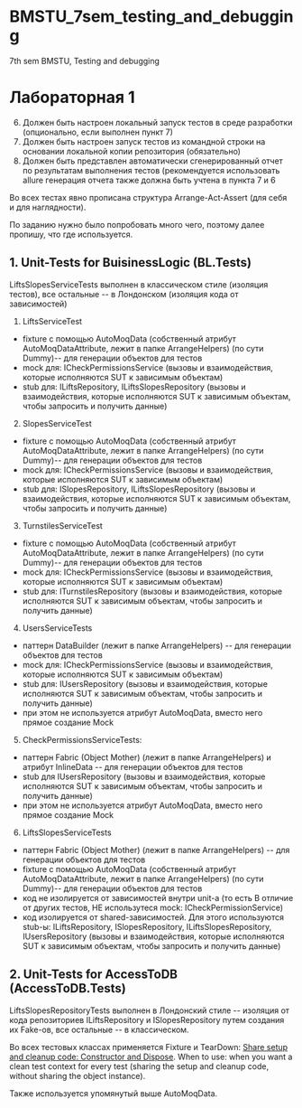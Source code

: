 # BMSTU_7sem_testing_and_debugging
7th sem BMSTU, Testing and debugging

# Лабораторная 1


6. Должен быть настроен локальный запуск тестов в среде разработки (опционально, если выполнен пункт 7)
7. Должен быть настроен запуск тестов из командной строки на основании локальной копии репозитория (обязательно)
8. Должен быть представлен автоматически сгенерированный отчет по результатам выполнения тестов (рекомендуется использовать allure генерация отчета также должна быть учтена в пункта 7 и 6






Во всех тестах явно прописана структура Arrange-Act-Assert (для себя и для наглядности). 


По заданию нужно было попробовать много чего, поэтому далее пропишу, что где используется.


## 1. Unit-Tests for BuisinessLogic (BL.Tests)

LiftsSlopesServiceTests выполнен в классическом стиле (изоляция тестов), все остальные -- в Лондонском (изоляция кода от зависимостей)

1. LiftsServiceTest
* fixture с помощью AutoMoqData (собственный атрибут AutoMoqDataAttribute, лежит в папке ArrangeHelpers) (по сути Dummy)-- для генерации объектов для тестов 
* mock для: ICheckPermissionsService (вызовы и взаимодействия, которые исполняются SUT к зависимым объектам) 
* stub для: ILiftsRepository, ILiftsSlopesRepository (вызовы и взаимодействия,  которые исполняются SUT к зависимым объектам, чтобы запросить и получить  данные) 

2. SlopesServiceTest
* fixture с помощью AutoMoqData (собственный атрибут AutoMoqDataAttribute, лежит в папке ArrangeHelpers) (по сути Dummy)-- для генерации объектов для тестов 
* mock для: ICheckPermissionsService (вызовы и взаимодействия, которые исполняются SUT к зависимым объектам) 
* stub для: ISlopesRepository, ILiftsSlopesRepository (вызовы и взаимодействия,  которые исполняются SUT к зависимым объектам, чтобы запросить и получить  данные) 

3. TurnstilesServiceTest
* fixture с помощью AutoMoqData (собственный атрибут AutoMoqDataAttribute, лежит в папке ArrangeHelpers) (по сути Dummy)-- для генерации объектов для тестов 
* mock для: ICheckPermissionsService (вызовы и взаимодействия, которые исполняются SUT к зависимым объектам) 
* stub для: ITurnstilesRepository (вызовы и взаимодействия,  которые исполняются SUT к зависимым объектам, чтобы запросить и получить  данные) 

4. UsersServiceTests
* паттерн DataBuilder (лежит в папке ArrangeHelpers) -- для генерации объектов для тестов 
* mock для: ICheckPermissionsService (вызовы и взаимодействия, которые исполняются SUT к зависимым объектам) 
* stub для: IUsersRepository (вызовы и взаимодействия,  которые исполняются SUT к зависимым объектам, чтобы запросить и получить  данные) 
* при этом не используется атрибут AutoMoqData, вместо него прямое создание Mock 



5. CheckPermissionsServiceTests:
* паттерн Fabric (Object Mother) (лежит в папке ArrangeHelpers) и атрибут InlineData -- для генерации объектов для тестов 
* stub для IUsersRepository (вызовы и взаимодействия,  которые исполняются SUT к зависимым объектам, чтобы запросить и получить данные) 
* при этом не используется атрибут AutoMoqData, вместо него прямое создание Mock 

6. LiftsSlopesServiceTests
* паттерн Fabric (Object Mother) (лежит в папке ArrangeHelpers) -- для генерации объектов для тестов 
* fixture с помощью AutoMoqData (собственный атрибут AutoMoqDataAttribute, лежит в папке ArrangeHelpers) (по сути Dummy)-- для генерации объектов для тестов 
* код не изолируется от зависимостей внутри unit-а (то есть В отличие от других тестов, НЕ использутеся mock: ICheckPermissionService) 
* код изолируется от shared-зависимостей. Для этого используются stub-ы: ILiftsRepository, ISlopesRepository, ILiftsSlopesRepository, IUsersRepository (вызовы и взаимодействия,  которые исполняются SUT к зависимым объектам, чтобы запросить и получить  данные) 

## 2. Unit-Tests for AccessToDB (AccessToDB.Tests)

LiftsSlopesRepositoryTests выполнен в Лондонский стиле -- изоляция от кода репозиториев ILiftsRepository и ISlopesRepository путем создания их Fake-ов, все остальные -- в классическом.

Во всех тестовых классах применяется Fixture и TearDown: [Share setup and cleanup code: Constructor and Dispose](//https://xunit.net/docs/shared-context). When to use: when you want a clean test context for every test (sharing the setup and cleanup code, without sharing the object instance).

Также используется упомянутый выше AutoMoqData.